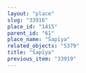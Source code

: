 ```yaml
---
layout: "place"
slug: "33916"
place_id: "1415"
parent_id: "61"
place_name: "Šapīya"
related_objects: "5379"
title: "Šapīya"
previous_item: "33919"
---
```

